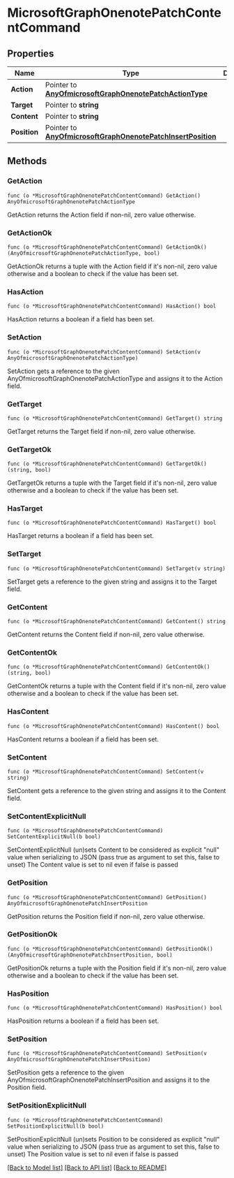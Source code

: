 # MicrosoftGraphOnenotePatchContentCommand

## Properties

Name | Type | Description | Notes
------------ | ------------- | ------------- | -------------
**Action** | Pointer to [**AnyOfmicrosoftGraphOnenotePatchActionType**](anyOf&lt;microsoft.graph.onenotePatchActionType&gt;.md) |  | [optional] 
**Target** | Pointer to **string** |  | [optional] 
**Content** | Pointer to **string** |  | [optional] 
**Position** | Pointer to [**AnyOfmicrosoftGraphOnenotePatchInsertPosition**](anyOf&lt;microsoft.graph.onenotePatchInsertPosition&gt;.md) |  | [optional] 

## Methods

### GetAction

`func (o *MicrosoftGraphOnenotePatchContentCommand) GetAction() AnyOfmicrosoftGraphOnenotePatchActionType`

GetAction returns the Action field if non-nil, zero value otherwise.

### GetActionOk

`func (o *MicrosoftGraphOnenotePatchContentCommand) GetActionOk() (AnyOfmicrosoftGraphOnenotePatchActionType, bool)`

GetActionOk returns a tuple with the Action field if it's non-nil, zero value otherwise
and a boolean to check if the value has been set.

### HasAction

`func (o *MicrosoftGraphOnenotePatchContentCommand) HasAction() bool`

HasAction returns a boolean if a field has been set.

### SetAction

`func (o *MicrosoftGraphOnenotePatchContentCommand) SetAction(v AnyOfmicrosoftGraphOnenotePatchActionType)`

SetAction gets a reference to the given AnyOfmicrosoftGraphOnenotePatchActionType and assigns it to the Action field.

### GetTarget

`func (o *MicrosoftGraphOnenotePatchContentCommand) GetTarget() string`

GetTarget returns the Target field if non-nil, zero value otherwise.

### GetTargetOk

`func (o *MicrosoftGraphOnenotePatchContentCommand) GetTargetOk() (string, bool)`

GetTargetOk returns a tuple with the Target field if it's non-nil, zero value otherwise
and a boolean to check if the value has been set.

### HasTarget

`func (o *MicrosoftGraphOnenotePatchContentCommand) HasTarget() bool`

HasTarget returns a boolean if a field has been set.

### SetTarget

`func (o *MicrosoftGraphOnenotePatchContentCommand) SetTarget(v string)`

SetTarget gets a reference to the given string and assigns it to the Target field.

### GetContent

`func (o *MicrosoftGraphOnenotePatchContentCommand) GetContent() string`

GetContent returns the Content field if non-nil, zero value otherwise.

### GetContentOk

`func (o *MicrosoftGraphOnenotePatchContentCommand) GetContentOk() (string, bool)`

GetContentOk returns a tuple with the Content field if it's non-nil, zero value otherwise
and a boolean to check if the value has been set.

### HasContent

`func (o *MicrosoftGraphOnenotePatchContentCommand) HasContent() bool`

HasContent returns a boolean if a field has been set.

### SetContent

`func (o *MicrosoftGraphOnenotePatchContentCommand) SetContent(v string)`

SetContent gets a reference to the given string and assigns it to the Content field.

### SetContentExplicitNull

`func (o *MicrosoftGraphOnenotePatchContentCommand) SetContentExplicitNull(b bool)`

SetContentExplicitNull (un)sets Content to be considered as explicit "null" value
when serializing to JSON (pass true as argument to set this, false to unset)
The Content value is set to nil even if false is passed
### GetPosition

`func (o *MicrosoftGraphOnenotePatchContentCommand) GetPosition() AnyOfmicrosoftGraphOnenotePatchInsertPosition`

GetPosition returns the Position field if non-nil, zero value otherwise.

### GetPositionOk

`func (o *MicrosoftGraphOnenotePatchContentCommand) GetPositionOk() (AnyOfmicrosoftGraphOnenotePatchInsertPosition, bool)`

GetPositionOk returns a tuple with the Position field if it's non-nil, zero value otherwise
and a boolean to check if the value has been set.

### HasPosition

`func (o *MicrosoftGraphOnenotePatchContentCommand) HasPosition() bool`

HasPosition returns a boolean if a field has been set.

### SetPosition

`func (o *MicrosoftGraphOnenotePatchContentCommand) SetPosition(v AnyOfmicrosoftGraphOnenotePatchInsertPosition)`

SetPosition gets a reference to the given AnyOfmicrosoftGraphOnenotePatchInsertPosition and assigns it to the Position field.

### SetPositionExplicitNull

`func (o *MicrosoftGraphOnenotePatchContentCommand) SetPositionExplicitNull(b bool)`

SetPositionExplicitNull (un)sets Position to be considered as explicit "null" value
when serializing to JSON (pass true as argument to set this, false to unset)
The Position value is set to nil even if false is passed

[[Back to Model list]](../README.md#documentation-for-models) [[Back to API list]](../README.md#documentation-for-api-endpoints) [[Back to README]](../README.md)


